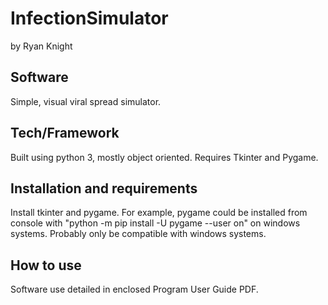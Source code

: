 # InfectionSimulator
by Ryan Knight

## Software
Simple, visual viral spread simulator. 

## Tech/Framework 
Built using python 3, mostly object oriented. Requires Tkinter and Pygame.

## Installation and requirements
Install tkinter and pygame. For example, pygame could be installed from console with "python -m pip install -U pygame --user on" on windows systems.
Probably only be compatible with windows systems. 

## How to use
Software use detailed in enclosed Program User Guide PDF.
